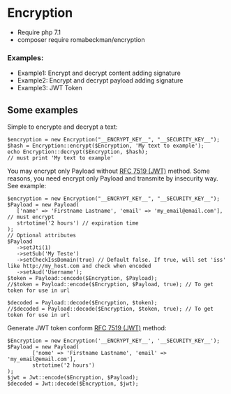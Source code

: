 # Encryption

- Require php 7.1
- composer require romabeckman/encryption

### Examples:

- Example1: Encrypt and decrypt content adding signature
- Example2: Encrypt and decrypt payload adding signature
- Example3: JWT Token


## Some examples

Simple to encrypte and decrypt a text:

``` 
$encryption = new Encryption("__ENCRYPT_KEY__", "__SECURITY_KEY__");
$hash = Encryption::encrypt($Encryption, 'My text to example'); 
echo Encryption::decrypt($Encryption, $hash);
// must print 'My text to example'
```

You may encrypt only Payload without [RFC 7519 (JWT)](https://tools.ietf.org/html/rfc7519) method. Some reasons, you need encrypt only Payload and transmite by insecurity way. See example:

``` 
$encryption = new Encryption("__ENCRYPT_KEY__", "__SECURITY_KEY__"); 
$Payload = new Payload(
   ['name' => 'Firstname Lastname', 'email' => 'my_email@email.com'], // must encrypt
   strtotime('2 hours') // expiration time
);
// Optional attributes
$Payload
   ->setJti(1)
   ->setSub('My Teste')
   ->setCheckIssDomain(true) // Default false. If true, will set 'iss' like http://my_host.com and check when encoded
   ->setAud('Username');
$token = Payload::encode($Encryption, $Payload);
//$token = Payload::encode($Encryption, $Payload, true); // To get token for use in url

$decoded = Payload::decode($Encryption, $token);
//$decoded = Payload::decode($Encryption, $token, true); // To get token for use in url
```

Generate JWT token conform [RFC 7519 (JWT)](https://tools.ietf.org/html/rfc7519) method:
```
$Encryption = new Encryption('__ENCRYPT_KEY__', '__SECURITY_KEY__');
$Payload = new Payload(
        ['nome' => 'Firstname Lastname', 'email' => 'my_email@email.com'],
        strtotime('2 hours')
);
$jwt = Jwt::encode($Encryption, $Payload);
$decoded = Jwt::decode($Encryption, $jwt);
```
